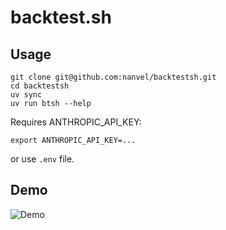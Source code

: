 # backtest.sh

## Usage

```shell
git clone git@github.com:nanvel/backtestsh.git
cd backtestsh
uv sync
uv run btsh --help
```

Requires ANTHROPIC_API_KEY:
```shell
export ANTHROPIC_API_KEY=...
```
or use `.env` file.

## Demo

![Demo](https://github.com/nanvel/backtestsh/releases/download/0.1.0/backtestsh.gif)
